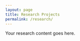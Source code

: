 ```yaml
---
layout: page
title: Research Projects
permalink: /research/
---
```


Your research content goes here.